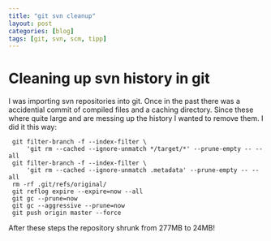 ```yaml
---
title: "git svn cleanup"
layout: post
categories: [blog]
tags: [git, svn, scm, tipp]
---
```


# Cleaning up svn history in git

I was importing svn repositories into git. Once in the past
there was a accidential commit of compiled files and a caching
directory. Since these where quite large and are messing up the
history I wanted to remove them. I did it this way:

     git filter-branch -f --index-filter \
         'git rm --cached --ignore-unmatch */target/*' --prune-empty -- --all
     git filter-branch -f --index-filter \
         'git rm --cached --ignore-unmatch .metadata' --prune-empty -- --all
     rm -rf .git/refs/original/
     git reflog expire --expire=now --all
     git gc --prune=now
     git gc --aggressive --prune=now
     git push origin master --force

After these steps the repository shrunk from 277MB to 24MB!


